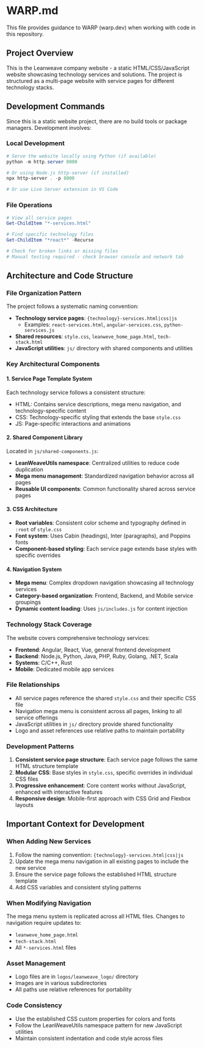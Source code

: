 # WARP.md

This file provides guidance to WARP (warp.dev) when working with code in this repository.

## Project Overview

This is the Leanweave company website - a static HTML/CSS/JavaScript website showcasing technology services and solutions. The project is structured as a multi-page website with service pages for different technology stacks.

## Development Commands

Since this is a static website project, there are no build tools or package managers. Development involves:

### Local Development
```powershell
# Serve the website locally using Python (if available)
python -m http.server 8000

# Or using Node.js http-server (if installed)
npx http-server . -p 8000

# Or use Live Server extension in VS Code
```

### File Operations
```powershell
# View all service pages
Get-ChildItem "*-services.html"

# Find specific technology files
Get-ChildItem "*react*" -Recurse

# Check for broken links or missing files
# Manual testing required - check browser console and network tab
```

## Architecture and Code Structure

### File Organization Pattern
The project follows a systematic naming convention:
- **Technology service pages**: `{technology}-services.html|css|js`
  - Examples: `react-services.html`, `angular-services.css`, `python-services.js`
- **Shared resources**: `style.css`, `leanweve_home_page.html`, `tech-stack.html`
- **JavaScript utilities**: `js/` directory with shared components and utilities

### Key Architectural Components

#### 1. Service Page Template System
Each technology service follows a consistent structure:
- HTML: Contains service descriptions, mega menu navigation, and technology-specific content
- CSS: Technology-specific styling that extends the base `style.css`
- JS: Page-specific interactions and animations

#### 2. Shared Component Library
Located in `js/shared-components.js`:
- **LeanWeaveUtils namespace**: Centralized utilities to reduce code duplication
- **Mega menu management**: Standardized navigation behavior across all pages
- **Reusable UI components**: Common functionality shared across service pages

#### 3. CSS Architecture
- **Root variables**: Consistent color scheme and typography defined in `:root` of `style.css`
- **Font system**: Uses Cabin (headings), Inter (paragraphs), and Poppins fonts
- **Component-based styling**: Each service page extends base styles with specific overrides

#### 4. Navigation System
- **Mega menu**: Complex dropdown navigation showcasing all technology services
- **Category-based organization**: Frontend, Backend, and Mobile service groupings
- **Dynamic content loading**: Uses `js/includes.js` for content injection

### Technology Stack Coverage
The website covers comprehensive technology services:
- **Frontend**: Angular, React, Vue, general frontend development
- **Backend**: Node.js, Python, Java, PHP, Ruby, Golang, .NET, Scala
- **Systems**: C/C++, Rust
- **Mobile**: Dedicated mobile app services

### File Relationships
- All service pages reference the shared `style.css` and their specific CSS file
- Navigation mega menu is consistent across all pages, linking to all service offerings
- JavaScript utilities in `js/` directory provide shared functionality
- Logo and asset references use relative paths to maintain portability

### Development Patterns
1. **Consistent service page structure**: Each service page follows the same HTML structure template
2. **Modular CSS**: Base styles in `style.css`, specific overrides in individual CSS files
3. **Progressive enhancement**: Core content works without JavaScript, enhanced with interactive features
4. **Responsive design**: Mobile-first approach with CSS Grid and Flexbox layouts

## Important Context for Development

### When Adding New Services
1. Follow the naming convention: `{technology}-services.html|css|js`
2. Update the mega menu navigation in all existing pages to include the new service
3. Ensure the service page follows the established HTML structure template
4. Add CSS variables and consistent styling patterns

### When Modifying Navigation
The mega menu system is replicated across all HTML files. Changes to navigation require updates to:
- `leanweve_home_page.html`
- `tech-stack.html`
- All `*-services.html` files

### Asset Management
- Logo files are in `logos/leanweave_logo/` directory
- Images are in various subdirectories
- All paths use relative references for portability

### Code Consistency
- Use the established CSS custom properties for colors and fonts
- Follow the LeanWeaveUtils namespace pattern for new JavaScript utilities
- Maintain consistent indentation and code style across files